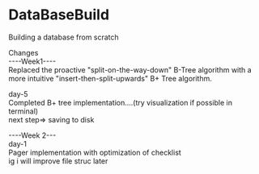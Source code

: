 # DataBaseBuild
Building a database from scratch

Changes\
----Week1----\
Replaced the proactive "split-on-the-way-down" B-Tree algorithm with a more intuitive "insert-then-split-upwards" B+ Tree algorithm.

day-5\
Completed B+ tree implementation....(try visualization if possible in terminal)\
next step=> saving to disk 

----Week 2---\
day-1\
Pager implementation with optimization of checklist\
ig i will improve file struc later
